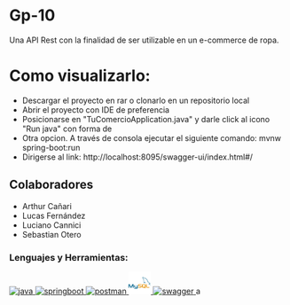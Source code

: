 # Gp-10

Una API Rest con la finalidad de ser utilizable en un e-commerce de ropa.

# Como visualizarlo:
- Descargar el proyecto en rar o clonarlo en un repositorio local
- Abrir el proyecto con IDE de preferencia
- Posicionarse en "TuComercioApplication.java" y darle click al icono "Run java" con forma de 
- Otra opcion. A través de consola ejecutar el siguiente comando: mvnw spring-boot:run
- Dirigerse al link: http://localhost:8095/swagger-ui/index.html#/

## Colaboradores

- Arthur Cañari
- Lucas Fernández
- Luciano Cannici
- Sebastian Otero

### Lenguajes y Herramientas:
<p align="left">
  <a href="https://docs.oracle.com/en/java/" target="_blank" rel="noreferrer"> <img src="https://logolook.net/wp-content/uploads/2022/11/Java-Logo.png" alt="java" width="40" height="40"/> </a>  
  <a href="https://docs.spring.io/spring-boot/index.html" target="_blank" rel="noreferrer"> <img src="https://bgasparotto.com/wp-content/uploads/2017/12/spring-boot-logo.png" alt="springboot" width="40" height="40"/> </a>
  <a href="https://postman.com" target="_blank" rel="noreferrer"> <img src="https://www.vectorlogo.zone/logos/getpostman/getpostman-icon.svg" alt="postman" width="40" height="40"/> </a>
  <a href="https://www.mysql.com/" target="_blank" rel="noreferrer"> <img src="https://raw.githubusercontent.com/devicons/devicon/master/icons/mysql/mysql-original-wordmark.svg" alt="mysql" width="40" height="40"/> </a>
  <a href="" target="_blank" rel="noreferrer"> <img src="https://seeklogo.com/images/S/swaggerhub-logo-52BE4455D6-seeklogo.com.png" alt="swagger" width="40" height="40"/> </a>a
</p>
